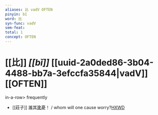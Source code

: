 ```yaml
---
aliases: 比 vadV OFTEN
pinyin: bǐ
word: 比
syn-func: vadV
sem-feat: 
total: 1
concept: OFTEN 
---
```

# [[比]] *[[bǐ]]*  [[uuid-2a0ded86-3b04-4488-bb7a-3efccfa35844|vadV]] [[OFTEN]]
in-a-row> frequently
 - [[莊子]] 誰其**比**憂！
                     / whom will one cause worry?[HXWD](https://hxwd.org/textview.html?location=KR5c0126_tls_012-23a.18)